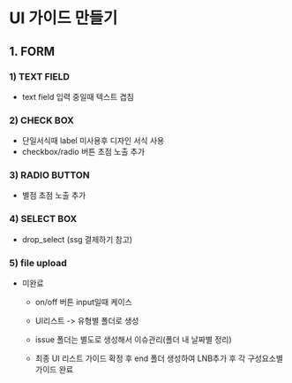 # UI 가이드 만들기
## 1. FORM

### 1) TEXT FIELD
* text field 입력 중일때 텍스트 겹침
### 2) CHECK BOX
* 단일서식때 label 미사용후 디자인 서식 사용
* checkbox/radio 버튼 초점 노출 추가
### 3) RADIO BUTTON
* 별점 초점 노출 추가
### 4) SELECT BOX
* drop_select (ssg 결제하기 참고)
### 5) file upload

* 미완료 
    * on/off 버튼 input일때 케이스
    
    * UI리스트 -> 유형별 폴더로 생성
    * issue 폴더는 별도로 생성해서 이슈관리(폴더 내 날짜별 정리)
    * 최종 UI 리스트 가이드 확정 후 end 폴더 생성하여 LNB추가 후 각 구성요소별 가이드 완료
